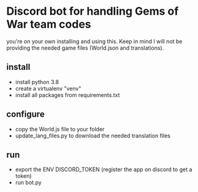 # Discord bot for handling Gems of War team codes

you're on your own installing and using this.
Keep in mind I will not be providing the needed game files (World.json and translations).

## install
* install python 3.8
* create a virtualenv "venv"
* install all packages from requirements.txt

## configure
* copy the World.js file to your folder
* update_lang_files.py to download the needed translation files

## run
* export the ENV DISCORD_TOKEN (register the app on discord to get a token)
* run bot.py